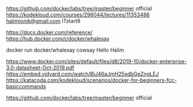 https://github.com/docker/labs/tree/master/beginner   official
https://kodekloud.com/courses/296044/lectures/11353486
halimjonik@gmail.com
ITstart8


https://docs.docker.com/reference/
https://hub.docker.com/r/docker/whalesay

docker run docker/whalesay cowsay Hello Halim

https://www.docker.com/sites/default/files/d8/2019-10/docker-enterprise-3.0-datasheet-Oct-2019.pdf
https://embed.vidyard.com/watch/BiJ46aJmH25sdbGeZngLEJ
https://katacoda.com/kodekloud/scenarios/docker-for-beginners-fcc-basiccommands

https://github.com/docker/labs/tree/master/beginner   official

